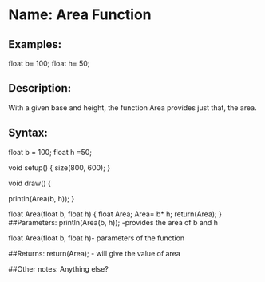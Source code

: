 # Name: Area Function

## Examples:
float b= 100;
float h= 50;

## Description:
With a given base and height, the function Area provides just that, the area. 

## Syntax:

float b = 100;
float h =50;

void setup() {
  size(800, 600);
}

void draw() {

  println(Area(b, h));
}

float Area(float b, float h) {
  float Area;
  Area= b* h;
  return(Area);
}
##Parameters: 
println(Area(b, h)); -provides the area of  b and h 

float Area(float b, float h)- parameters of the function  



##Returns:
  return(Area); - will give the value of area  
  
##Other notes:
Anything else?

